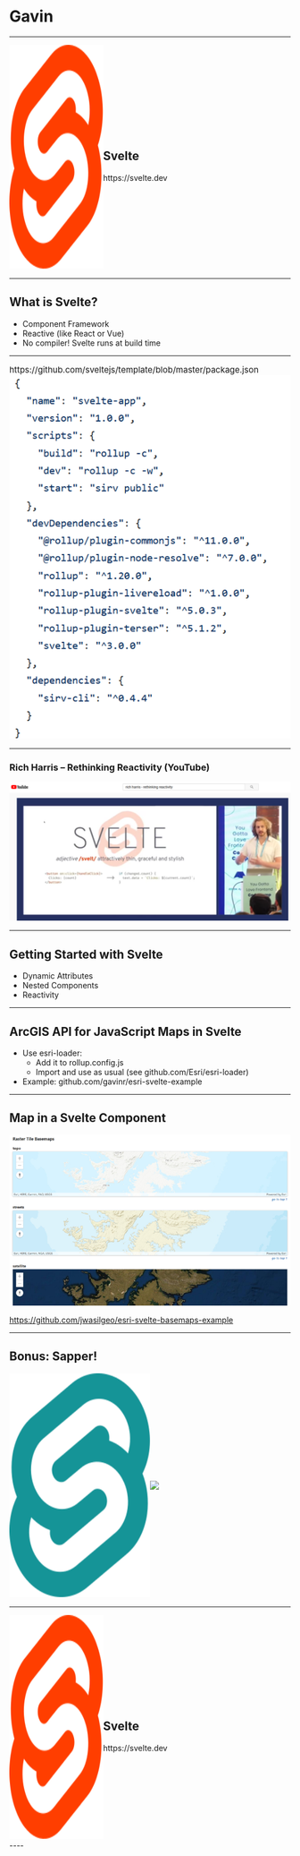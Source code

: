 <!-- .slide: data-background="./../common/slides/section.jpg" -->

# Gavin

----
<!-- .slide: data-background="./../common/slides/section.jpg" -->
<div style="display:flex">
  <div style="flex: 1;"><img src="img/svelte/svelte-logo.svg" class="transparent" height="400" /></div>
  <div style="flex: 2; align-self: center; text-align: left">
    <h2>Svelte</h2>
    https://svelte.dev
  </div>
</div>

----

## What is Svelte?

- Component Framework
- Reactive (like React or Vue)
- No compiler! Svelte runs at build time

----

<p style="font-size:15px; margin-bottom: 0px;">https://github.com/sveltejs/template/blob/master/package.json</p>
<img src="img/svelte/package.png" class="transparent" />

----
### Rich Harris – Rethinking Reactivity (YouTube)

[![alt text](img/svelte/youtube-rich-harris.png "Logo Title Text 1")](https://www.youtube.com/watch?v=AdNJ3fydeao)

----
## Getting Started with Svelte

- Dynamic Attributes
- Nested Components
- Reactivity


----

## ArcGIS API for JavaScript Maps in Svelte

- Use esri-loader:
  - Add it to rollup.config.js
  - Import and use as usual (see github.com/Esri/esri-loader)
- Example: github.com/gavinr/esri-svelte-example

----

## Map in a Svelte Component

[![esri-svelte-basemaps example](img/svelte/map-svelte-component.png "Maps")](https://github.com/jwasilgeo/esri-svelte-basemaps-example)

https://github.com/jwasilgeo/esri-svelte-basemaps-example

----

## Bonus: Sapper!

<div style="display:flex">
  <div style="flex: 1;"><a href="https://sapper.svelte.dev/"><img src="img/svelte/sapper-logo.svg" class="transparent" height="400" /></a></div>
  <div style="flex: 1; align-self: center; text-align: left">
    <img src="img/svelte/mind.gif" class="transparent" height="400" />
  </div>
</div>

----
<!-- .slide: data-background="./../common/slides/section.jpg" -->
<div style="display:flex">
  <div style="flex: 1;"><img src="img/svelte/svelte-logo.svg" class="transparent" height="400" /></div>
  <div style="flex: 2; align-self: center; text-align: left">
    <h2>Svelte</h2>
    https://svelte.dev
  </div>
</div>
----